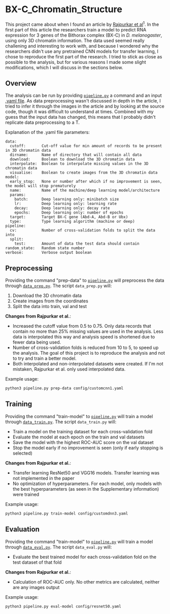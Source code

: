 # BX-C_Chromatin_Structure

This project came about when I found an article by [Rajpurkar et al](https://www.nature.com/articles/s41467-021-23831-4#Sec2)<sup>1</sup>.
In the first part of this article the researchers train a model to predict RNA expression for 3 genes of the Bithorax complex (BX-C) in *D. melanogaster*, using
only 3D chromatin information. The data used seemed really challening and interesting to work with, and because I wondered why the researchers didn't use any
pretrained CNN models for transfer learning, I chose to reproduce the first part of the research. I tried to stick as close as possible to the analysis, but
for various reasons I made some slight modifications, which I will discuss in the sections below.

## Overview

The analysis can be run by providing [`pipeline.py`](https://github.com/Marmzy/BX-C_Chromatin_Structure/blob/master/pipeline.py) a command and an input
[.yaml file](https://github.com/Marmzy/BX-C_Chromatin_Structure/tree/master/config). As data preprocessing wasn't discussed in depth in the article, I tried
to infer it through the images in the article and by looking at the source code, though it was difficult to understand at times. Combined with my guess that the
input data has changed, this means that I probably didn't replicate data preprocessing to a T.

Explanation of the .yaml file parameters:

```
data:
  cutoff:       Cut-off value for min amount of records to be present in 3D chromatin data
  dirname:      Name of directory that will contain all data
  download:     Boolean to download the 3D chromatin data
  interpolate:  Boolean to interpolate missing values in the 3D chromatin data
  visualise:    Boolean to create images from the 3D chromatin data
model:
  early_stop:   None or number after which if no improvement is seen, the model will stop prematurely
  name:         Name of the machine/deep learning model/architecture
  params:
    batch:      Deep learning only: minibatch size
    lr:         Deep learning only: learning rate
    decay:      Deep learning only: decay rate
    epochs:     Deep learning only: number of epochs
  target:       Target BX-C gene (Abd-A, Abd-B or Ubx)
  type:         Type learning algorithm (machine or deep)
pipeline:
  cv:           Number of cross-validation folds to split the data into
  split:
    test:       Amount of data the test data should contain
random_state:   Random state number
verbose:        Verbose output boolean
```

## Preprocessing

Providing the command "prep-data" to [`pipeline.py`](https://github.com/Marmzy/BX-C_Chromatin_Structure/blob/master/pipeline.py) will preprocess the data through
[`data_prep.py`](https://github.com/Marmzy/BX-C_Chromatin_Structure/blob/master/src/data_prep.py). The script `data_prep.py` will:

1. Download the 3D chromatin data
2. Create images from the coordinates
3. Split the data into train, val and test

**Changes from Rajpurkar et al.**:

- Increased the cutoff value from 0.5 to 0.75. Only data records that contain no more than 25% missing values are used in the analysis. Less data is interpolated
this way and analysis speed is shortened due to fewer data being used.
- Number of cross-validation folds is reduced from 10 to 5, to speed up the analysis. The goal of this project is to reproduce the analysis and not to try and
train a better model.
- Both interpolated and non-interpolated datasets were created. If I'm not mistaken, Rajpurkar et al. only used interpolated data.

Example usage:
```bash
python3 pipeline.py prep-data config/customcnn1.yaml
```

## Training

Providing the command "train-model" to [`pipeline.py`](https://github.com/Marmzy/BX-C_Chromatin_Structure/blob/master/pipeline.py) will train a model through
[`data_train.py`](https://github.com/Marmzy/BX-C_Chromatin_Structure/blob/master/src/data_train.py). The script `data_train.py` will:

- Train a model on the training dataset for each cross-validation fold
- Evaluate the model at each epoch on the train and val datasets
- Save the model with the highest ROC-AUC score on the val dataset
- Stop the model early if no improvement is seen (only if early stopping is selected)

**Changes from Rajpurkar et al.**:

- Transfer learning ResNet50 and VGG16 models. Transfer learning was not implemented in the paper
- No optimization of hyperparameters. For each model, only models with the best hyperparameters (as seen in the Supplementary information) were trained

Example usage:
```bash
python3 pipeline.py train-model config/customdnn3.yaml
```

## Evaluation

Providing the command "train-model" to [`pipeline.py`](https://github.com/Marmzy/BX-C_Chromatin_Structure/blob/master/pipeline.py) will train a model through
[`data_eval.py`](https://github.com/Marmzy/BX-C_Chromatin_Structure/blob/master/src/data_eval.py). The script `data_eval.py` will:

- Evaluate the best trained model for each cross-validation fold on the test dataset of that fold

**Changes from Rajpurkar et al.**:

- Calculation of ROC-AUC only. No other metrics are calculated, neither are any images output

Example usage:
```bash
python3 pipeline.py eval-model config/resnet50.yaml
```
